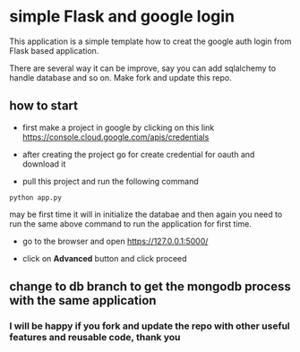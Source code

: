 # simple Flask and google login

This application is a simple template how to creat the google auth login from Flask based application. 

There are several way it can be improve, say you can add sqlalchemy to handle database and so on. Make fork and update this repo.

## how to start

* first make a project in google by clicking on this link https://console.cloud.google.com/apis/credentials

* after creating the project go for create credential for oauth and download it

* pull this project and run the following command

`python app.py`

may be first time it will in initialize the databae and then again you need to run the same above command to run the application for first time.

* go to the browser and open https://127.0.0.1:5000/

* click on <b>Advanced</b> button and click proceed

## change to db branch to get the mongodb process with the same application


### I will be happy if you fork and update the repo with other useful features and reusable code, thank you
